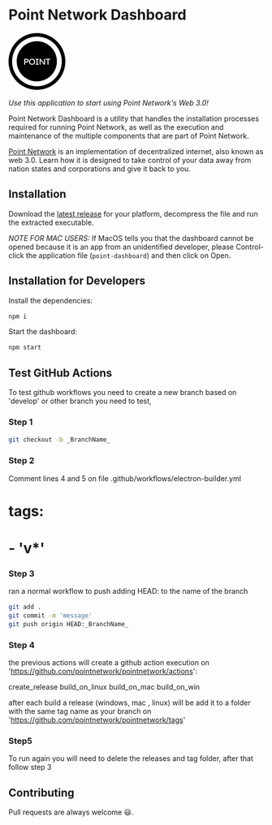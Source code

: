 # Point Network Dashboard

![Point Network](./resources/logo.svg)

*Use this application to start using Point Network's Web 3.0!*

Point Network Dashboard is a utility that handles the installation processes
required for running Point Network, as well as the execution and maintenance of
the multiple components that are part of Point Network.

[Point Network](https://github.com/pointnetwork/pointnetwork/releases/latest) is
an implementation of decentralized internet, also known as web 3.0. Learn how it
is designed to take control of your data away from nation states and
corporations and give it back to you.

## Installation

Download the [latest
release](https://github.com/pointnetwork/pointnetwork-dashboard/releases/latest)
for your platform, decompress the file and run the extracted executable.

*NOTE FOR MAC USERS:* If MacOS tells you that the dashboard cannot be opened
because it is an app from an unidentified developer, please Control-click the
application file (`point-dashboard`) and then click on Open.

## Installation for Developers

Install the dependencies:

``` bash
npm i
```

Start the dashboard:

``` bash
npm start
```

## Test GitHub Actions

To test github workflows you need to create a new branch based on 'develop' or other branch you need to test, 

### Step 1
``` bash
git checkout -b _BranchName_
```

### Step 2

Comment lines 4 and 5 on file .github/workflows/electron-builder.yml
# tags:
#    - 'v*'

### Step 3
ran a normal workflow to push adding HEAD: to the name of the branch 
``` bash
git add .
git commit -m 'message'
git push origin HEAD:_BranchName_
```

### Step 4
the previous actions will create a github action execution on 'https://github.com/pointnetwork/pointnetwork/actions':

create_release
build_on_linux
build_on_mac
build_on_win

after each build a release (windows, mac , linux) will be add it to a folder with the same tag name as your branch on
  'https://github.com/pointnetwork/pointnetwork/tags'

### Step5

To run again you will need to delete the releases and tag folder, after that follow  step 3
## Contributing

Pull requests are always welcome 😃.

